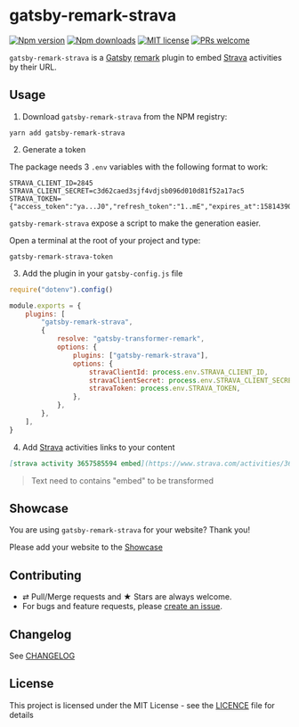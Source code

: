 # gatsby-remark-strava

[![Npm version][badge-npm]][npm]
[![Npm downloads][badge-npm-dl]][npm]
[![MIT license][badge-licence]](./licence.md)
[![PRs welcome][badge-prs-welcome]](#contributing)

`gatsby-remark-strava` is a [Gatsby](https://www.gatsbyjs.org/) [remark](https://remark.js.org/) plugin to embed [Strava](https://www.strava.com/) activities by their URL.

## Usage

1. Download `gatsby-remark-strava` from the NPM registry:

```shell
yarn add gatsby-remark-strava
```

2. Generate a token

The package needs 3 `.env` variables with the following format to work:

```dotenv
STRAVA_CLIENT_ID=2845
STRAVA_CLIENT_SECRET=c3d62caed3sjf4vdjsb096d010d81f52a17ac5
STRAVA_TOKEN={"access_token":"ya...J0","refresh_token":"1..mE","expires_at":1581439030,"expires_in":21600}
```

`gatsby-remark-strava` expose a script to make the generation easier.

Open a terminal at the root of your project and type:

```shell
gatsby-remark-strava-token
```

3. Add the plugin in your `gatsby-config.js` file

```js
require("dotenv").config()

module.exports = {
    plugins: [
        "gatsby-remark-strava",
        {
            resolve: "gatsby-transformer-remark",
            options: {
                plugins: ["gatsby-remark-strava"],
                options: {
                    stravaClientId: process.env.STRAVA_CLIENT_ID,
                    stravaClientSecret: process.env.STRAVA_CLIENT_SECRET,
                    stravaToken: process.env.STRAVA_TOKEN,
                },
            },
        },
    ],
}
```

4. Add [Strava](https://www.strava.com/) activities links to your content

```md
[strava activity 3657585594 embed](https://www.strava.com/activities/3657585594)
```

> Text need to contains "embed" to be transformed

## Showcase

You are using `gatsby-remark-strava` for your website? Thank you!

Please add your website to the [Showcase](./showcase.yml)

## Contributing

-   ⇄ Pull/Merge requests and ★ Stars are always welcome.
-   For bugs and feature requests, please [create an issue][github-issue].

## Changelog

See [CHANGELOG](./CHANGELOG.md)

## License

This project is licensed under the MIT License - see the
[LICENCE](./LICENCE.md) file for details

[badge-npm]: https://img.shields.io/npm/v/gatsby-remark-strava.svg?style=flat-square
[badge-npm-dl]: https://img.shields.io/npm/dt/gatsby-remark-strava.svg?style=flat-square
[badge-licence]: https://img.shields.io/badge/license-MIT-blue.svg?style=flat-square
[badge-prs-welcome]: https://img.shields.io/badge/PRs-welcome-brightgreen.svg?style=flat-square
[npm]: https://www.npmjs.org/package/gatsby-remark-strava
[github-issue]: https://github.com/cedricdelpoux/gatsby-remark-strava/issues/new
